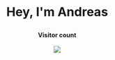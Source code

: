 <!--<img src="./src/code.gif" alt="Hey">-->

# <p align="center">Hey, I'm Andreas</p>

<!--<img src="" alt="Gif">-->

<p align="center"> 
  <b>Visitor count</b><br><br>
  <img src="https://profile-counter.glitch.me/lordofghost/count.svg" />
</p>



<!--![LordofGhost's GitHub stats](https://github-readme-stats.vercel.app/api?username=lordofghost&show_icons=true&theme=transparent)-->
